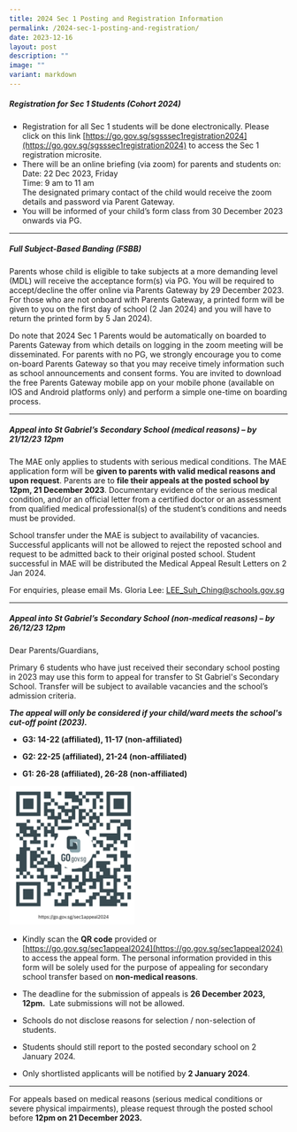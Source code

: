 ```yaml
---
title: 2024 Sec 1 Posting and Registration Information
permalink: /2024-sec-1-posting-and-registration/
date: 2023-12-16
layout: post
description: ""
image: ""
variant: markdown
---
```

##### **Registration for Sec 1 Students (Cohort 2024)**

* Registration for all Sec 1 students will be done electronically. Please click on this link [https://go.gov.sg/sgsssec1registration2024](https://go.gov.sg/sgsssec1registration2024) to access the Sec 1 registration microsite.
* There will be an online briefing (via zoom) for parents and students on: 
<br>Date: 22 Dec 2023, Friday <br>
Time: 9 am to 11 am <br>
The designated primary contact of the child would receive the zoom details and
password via Parent Gateway.
* You will be informed of your child’s form class from 30 December 2023 onwards via PG.

***

##### **Full Subject-Based Banding (FSBB)**

Parents whose child is eligible to take subjects at a more demanding level (MDL) will receive the acceptance form(s) via PG. You will be required to accept/decline the offer online via Parents Gateway by 29 December 2023. For those who are not onboard with Parents Gateway, a printed form will be given to you on the first day of school (2 Jan 2024) and you will have to return the printed form by 5 Jan 2024).

Do note that 2024 Sec 1 Parents would be automatically on boarded to Parents Gateway from which details on logging in the zoom meeting will be disseminated. For parents with no PG, we strongly encourage you to come on-board Parents Gateway so that you may receive
timely information such as school announcements and consent forms. You are invited to download the free Parents Gateway mobile app on your mobile phone (available on IOS and Android platforms only) and perform a simple one-time on boarding process.

***

##### **Appeal into St Gabriel’s Secondary School (medical reasons) – by 21/12/23 12pm**

The MAE only applies to students with serious medical conditions. The MAE application form will be **given to parents with valid medical reasons and upon request**. Parents are to **file their appeals at the posted school by 12pm, 21 December 2023**. Documentary evidence of the serious medical condition, and/or an official letter from a certified doctor or an assessment from qualified medical professional(s) of the student’s conditions and needs must be provided.

School transfer under the MAE is subject to availability of vacancies. Successful applicants will not be allowed to reject the reposted school and request to be admitted back to their original posted school. Student successful in MAE will be distributed the Medical Appeal Result Letters on 2 Jan 2024.

For enquiries, please email Ms. Gloria Lee: [LEE\_Suh\_Ching@schools.gov.sg](mailto:LEE_Suh_Ching@schools.gov.sg)

* * *

##### **Appeal into St Gabriel’s Secondary School (non-medical reasons) – by 26/12/23 12pm**

Dear Parents/Guardians,

Primary 6 students who have just received their secondary school posting in 2023 may use this form to appeal for transfer to St Gabriel's Secondary School. Transfer will be subject to available vacancies and the school’s admission criteria.

**_The appeal will only be considered if your child/ward meets the school's cut-off point (2023)._**

*   **G3: 14-22 (affiliated), 11-17 (non-affiliated)**
    
*   **G2: 22-25 (affiliated), 21-24 (non-affiliated)**
    
*   **G1: 26-28 (affiliated), 26-28 (non-affiliated)**
    

<img src="/images/School%20Announcement/2023/Appeal_2024.png" style="width:45%"> 

* Kindly scan the **QR code** provided or [https://go.gov.sg/sec1appeal2024](https://go.gov.sg/sec1appeal2024) to access the appeal form. The personal information provided in this form will be solely used for the purpose of appealing for secondary school transfer based on **non-medical reasons**.
    
* The deadline for the submission of appeals is **26 December 2023, 12pm.**&nbsp; Late submissions will not be allowed.
    
*   Schools do not disclose reasons for selection / non-selection of students.&nbsp;
    
*   Students should still report to the posted secondary school on 2 January 2024.
    
* Only shortlisted applicants will be notified by **2 January 2024**.
    

* * *

For appeals based on medical reasons (serious medical conditions or severe physical impairments), please request through the posted school before **12pm on 21 December 2023.**